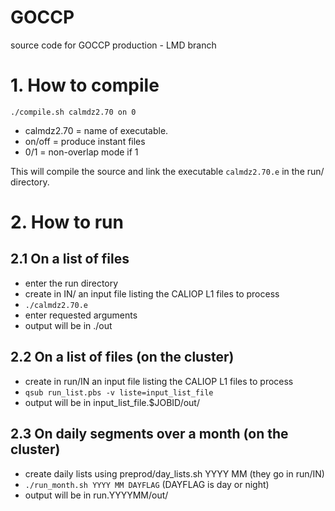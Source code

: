 GOCCP
=====

source code for GOCCP production - LMD branch

# 1. How to compile

`./compile.sh calmdz2.70 on 0`

* calmdz2.70 = name of executable.
* on/off = produce instant files
* 0/1 = non-overlap mode if 1

This will compile the source and link the executable `calmdz2.70.e` in the run/ directory.

# 2. How to run

## 2.1 On a list of files

* enter the run directory
* create in IN/ an input file listing the CALIOP L1 files to process
* `./calmdz2.70.e`
* enter requested arguments
* output will be in ./out

## 2.2 On a list of files (on the cluster)

* create in run/IN an input file listing the CALIOP L1 files to process
* `qsub run_list.pbs -v liste=input_list_file`
* output will be in input_list_file.$JOBID/out/

## 2.3 On daily segments over a month (on the cluster)

* create daily lists using preprod/day_lists.sh YYYY MM (they go in run/IN)
* `./run_month.sh YYYY MM DAYFLAG` (DAYFLAG is day or night)
* output will be in run.YYYYMM/out/
